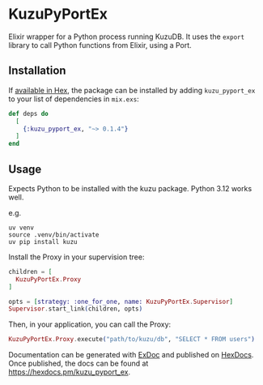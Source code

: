 # KuzuPyPortEx

Elixir wrapper for a Python process running KuzuDB. It uses the `export` library to call Python functions from Elixir, using a Port.

## Installation

If [available in Hex](https://hex.pm/docs/publish), the package can be installed
by adding `kuzu_pyport_ex` to your list of dependencies in `mix.exs`:

```elixir
def deps do
  [
    {:kuzu_pyport_ex, "~> 0.1.4"}
  ]
end
```

## Usage

Expects Python to be installed with the kuzu package. Python 3.12 works well.

e.g.

```
uv venv
source .venv/bin/activate
uv pip install kuzu
```

Install the Proxy in your supervision tree:

```elixir
children = [
  KuzuPyPortEx.Proxy
]

opts = [strategy: :one_for_one, name: KuzuPyPortEx.Supervisor]
Supervisor.start_link(children, opts)
```

Then, in your application, you can call the Proxy:

```elixir
KuzuPyPortEx.Proxy.execute("path/to/kuzu/db", "SELECT * FROM users")
```

Documentation can be generated with [ExDoc](https://github.com/elixir-lang/ex_doc)
and published on [HexDocs](https://hexdocs.pm). Once published, the docs can
be found at <https://hexdocs.pm/kuzu_pyport_ex>.

